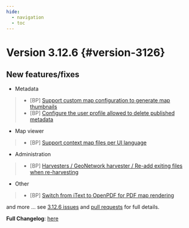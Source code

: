 ```yaml
---
hide:
  - navigation
  - toc
---
```

# Version 3.12.6 {#version-3126}

## New features/fixes

-   Metadata

> -   [BP] [Support custom map configuration to generate map thumbnails](https://github.com/geonetwork/core-geonetwork/pull/6410)
> -   [BP] [Configure the user profile allowed to delete published metadata](https://github.com/geonetwork/core-geonetwork/pull/6398)

-   Map viewer

> -   [BP] [Support context map files per UI language](https://github.com/geonetwork/core-geonetwork/pull/6275)

-   Administration

> -   [BP] [Harvesters / GeoNetwork harvester / Re-add exiting files when re-harvesting](https://github.com/geonetwork/core-geonetwork/pull/6416)

-   Other

> -   [BP] [Switch from iText to OpenPDF for PDF map rendering](https://github.com/geonetwork/core-geonetwork/pull/6392)

and more \... see [3.12.6 issues](https://github.com/geonetwork/core-geonetwork/issues?q=is%3Aissue+milestone%3A3.12.6+is%3Aclosed) and [pull requests](https://github.com/geonetwork/core-geonetwork/pulls?q=milestone%3A3.12.6+is%3Aclosed+is%3Apr) for full details.

**Full Changelog**: [here](https://github.com/geonetwork/core-geonetwork/compare/3.12.5...3.12.6)
